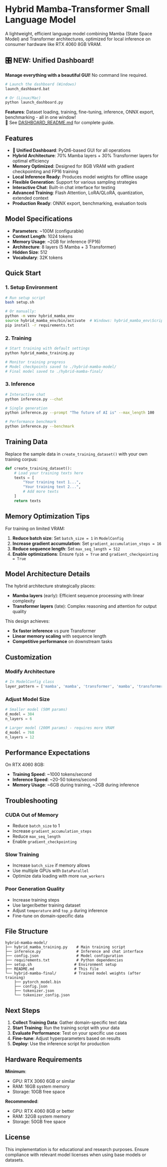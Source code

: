 # Hybrid Mamba-Transformer Small Language Model

A lightweight, efficient language model combining Mamba (State Space Model) and Transformer architectures, optimized for local inference on consumer hardware like RTX 4060 8GB VRAM.

## 🎛️ NEW: Unified Dashboard!

**Manage everything with a beautiful GUI!** No command line required.

```bash
# Launch the dashboard (Windows)
launch_dashboard.bat

# Or (Linux/Mac)
python launch_dashboard.py
```

**Features**: Dataset loading, training, fine-tuning, inference, ONNX export, benchmarking - all in one window!  
📖 See [DASHBOARD_README.md](Documentation/DASHBOARD_README.md) for complete guide.

## Features

- **🎨 Unified Dashboard**: PyQt6-based GUI for all operations
- **Hybrid Architecture**: 70% Mamba layers + 30% Transformer layers for optimal efficiency
- **Memory Optimized**: Designed for 8GB VRAM with gradient checkpointing and FP16 training
- **Local Inference Ready**: Produces model weights for offline usage
- **Flexible Generation**: Support for various sampling strategies
- **Interactive Chat**: Built-in chat interface for testing
- **Advanced Training**: Flash Attention, LoRA/QLoRA, quantization, extended context
- **Production Ready**: ONNX export, benchmarking, evaluation tools

## Model Specifications

- **Parameters**: ~100M (configurable)
- **Context Length**: 1024 tokens
- **Memory Usage**: ~2GB for inference (FP16)
- **Architecture**: 8 layers (5 Mamba + 3 Transformer)
- **Hidden Size**: 512
- **Vocabulary**: 32K tokens

## Quick Start

### 1. Setup Environment

```bash
# Run setup script
bash setup.sh

# Or manually:
python -m venv hybrid_mamba_env
source hybrid_mamba_env/bin/activate  # Windows: hybrid_mamba_env\Scripts\activate
pip install -r requirements.txt
```

### 2. Training

```bash
# Start training with default settings
python hybrid_mamba_training.py

# Monitor training progress
# Model checkpoints saved to ./hybrid-mamba-model/
# Final model saved to ./hybrid-mamba-final/
```

### 3. Inference

```bash
# Interactive chat
python inference.py --chat

# Single generation
python inference.py --prompt "The future of AI is" --max_length 100

# Performance benchmark
python inference.py --benchmark
```

## Training Data

Replace the sample data in `create_training_dataset()` with your own training corpus:

```python
def create_training_dataset():
    # Load your training texts here
    texts = [
        "Your training text 1...",
        "Your training text 2...",
        # Add more texts
    ]
    return texts
```

## Memory Optimization Tips

For training on limited VRAM:

1. **Reduce batch size**: Set `batch_size = 1` in `ModelConfig`
2. **Increase gradient accumulation**: Set `gradient_accumulation_steps = 16`
3. **Reduce sequence length**: Set `max_seq_length = 512`
4. **Enable optimizations**: Ensure `fp16 = True` and `gradient_checkpointing = True`

## Model Architecture Details

The hybrid architecture strategically places:
- **Mamba layers** (early): Efficient sequence processing with linear complexity
- **Transformer layers** (late): Complex reasoning and attention for output quality

This design achieves:
- **5x faster inference** vs pure Transformer
- **Linear memory scaling** with sequence length
- **Competitive performance** on downstream tasks

## Customization

### Modify Architecture

```python
# In ModelConfig class
layer_pattern = ['mamba', 'mamba', 'transformer', 'mamba', 'transformer', ...]
```

### Adjust Model Size

```python
# Smaller model (50M params)
d_model = 384
n_layers = 6

# Larger model (200M params) - requires more VRAM
d_model = 768
n_layers = 12
```

## Performance Expectations

On RTX 4060 8GB:
- **Training Speed**: ~1000 tokens/second
- **Inference Speed**: ~20-50 tokens/second
- **Memory Usage**: ~6GB during training, ~2GB during inference

## Troubleshooting

### CUDA Out of Memory
- Reduce `batch_size` to 1
- Increase `gradient_accumulation_steps`
- Reduce `max_seq_length`
- Enable `gradient_checkpointing`

### Slow Training
- Increase `batch_size` if memory allows
- Use multiple GPUs with `DataParallel`
- Optimize data loading with more `num_workers`

### Poor Generation Quality
- Increase training steps
- Use larger/better training dataset
- Adjust `temperature` and `top_p` during inference
- Fine-tune on domain-specific data

## File Structure

```
hybrid-mamba-model/
├── hybrid_mamba_training.py    # Main training script  
├── inference.py                # Inference and chat interface
├── config.json                 # Model configuration
├── requirements.txt            # Python dependencies
├── setup.sh                   # Environment setup
├── README.md                  # This file
└── hybrid-mamba-final/        # Trained model weights (after training)
    ├── pytorch_model.bin
    ├── config.json
    ├── tokenizer.json
    └── tokenizer_config.json
```

## Next Steps

1. **Collect Training Data**: Gather domain-specific text data
2. **Start Training**: Run the training script with your data
3. **Evaluate Performance**: Test on your specific use cases
4. **Fine-tune**: Adjust hyperparameters based on results
5. **Deploy**: Use the inference script for production

## Hardware Requirements

**Minimum**:
- GPU: RTX 3060 6GB or similar
- RAM: 16GB system memory
- Storage: 10GB free space

**Recommended**:
- GPU: RTX 4060 8GB or better
- RAM: 32GB system memory  
- Storage: 50GB free space

## License

This implementation is for educational and research purposes. Ensure compliance with relevant model licenses when using base models or datasets.
